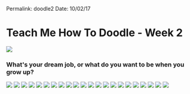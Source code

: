 Permalink: doodle2
Date: 10/02/17

# Teach Me How To Doodle - Week 2

![](https://dl.dropboxusercontent.com/s/3qci33m2msxf2d8/doodle2.jpg?dl=0)

### What's your dream job, or what do you want to be when you grow up?

![](https://dl.dropboxusercontent.com/s/0a80o3946nqte8j/Doodle%20-%20Week%202%20-%201.jpg?dl=0) ![](https://dl.dropboxusercontent.com/s/n6z853sywofgim5/Doodle%20-%20Week%202%20-%202.jpg?dl=0) ![](https://dl.dropboxusercontent.com/s/917ocav8r0pwund/Doodle%20-%20Week%202%20-%203.jpg?dl=0) ![](https://dl.dropboxusercontent.com/s/xxpfk78dwmoze65/Doodle%20-%20Week%202%20-%204.jpg?dl=0) ![](https://dl.dropboxusercontent.com/s/hcqltoyjxlkk97p/Doodle%20-%20Week%202%20-%205.jpg?dl=0) ![](https://dl.dropboxusercontent.com/s/cvst7e4hga3z9wt/Doodle%20-%20Week%202%20-%206.jpg?dl=0) ![](https://dl.dropboxusercontent.com/s/nxmhpcps0t5e5zh/Doodle%20-%20Week%202%20-%207.jpg?dl=0) ![](https://dl.dropboxusercontent.com/s/z9n9g1g1uxxtr45/Doodle%20-%20Week%202%20-%208.jpg?dl=0) ![](https://dl.dropboxusercontent.com/s/sj5p4s3kgqg25d8/Doodle%20-%20Week%202%20-%209.jpg?dl=0) ![](https://dl.dropboxusercontent.com/s/dbdhbbztgixzuig/Doodle%20-%20Week%202%20-%2010.jpg?dl=0) ![](https://dl.dropboxusercontent.com/s/h3ap7rtff76z549/Doodle%20-%20Week%202%20-%2011.jpg?dl=0) ![](https://dl.dropboxusercontent.com/s/sr5nnh248hgks9e/Doodle%20-%20Week%202%20-%2012.jpg?dl=0) ![](https://dl.dropboxusercontent.com/s/ebe0oah59ixalc7/Doodle%20-%20Week%202%20-%2013.jpg?dl=0) ![](https://dl.dropboxusercontent.com/s/uolcaet7s58dlti/Doodle%20-%20Week%202%20-%2014.jpg?dl=0) ![](https://dl.dropboxusercontent.com/s/b9mp9soohe6owz5/Doodle%20-%20Week%202%20-%2015.jpg?dl=0) ![](https://dl.dropboxusercontent.com/s/aqeov0c2v7lgfw7/Doodle%20-%20Week%202%20-%2016.jpg?dl=0) ![](https://dl.dropboxusercontent.com/s/u6xymjncnzhy66w/Doodle%20-%20Week%202%20-%2017.jpg?dl=0) ![](https://dl.dropboxusercontent.com/s/6z0ftww4a7cnn6t/Doodle%20-%20Week%202%20-%2018.jpg?dl=0) ![](https://dl.dropboxusercontent.com/s/2jrniir2j0ukj06/Doodle%20-%20Week%202%20-%2019.jpg?dl=0) ![](https://dl.dropboxusercontent.com/s/ammxkvaeznuiu5t/Doodle%20-%20Week%202%20-%2020.jpg?dl=0) ![](https://dl.dropboxusercontent.com/s/1t3l4vn1oah3f9r/Doodle%20-%20Week%202%20-%2021.jpg?dl=0) ![](https://dl.dropboxusercontent.com/s/6hvy1q13b3dwp7r/Doodle%20-%20Week%202%20-%2022.jpg?dl=0)

